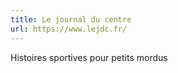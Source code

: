 ```yaml
---
title: Le journal du centre
url: https://www.lejdc.fr/
---
```


Histoires sportives pour petits mordus
